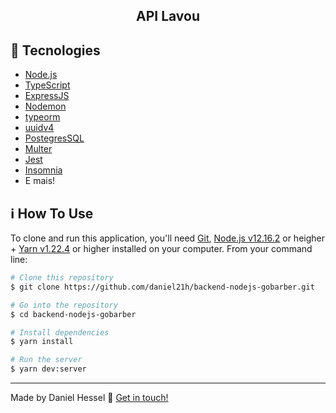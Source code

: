 <h2 align="center">API Lavou</h2>

## :rocket: Tecnologies

-  [Node.js](https://nodejs.org/)
-  [TypeScript](https://www.typescriptlang.org/)
-  [ExpressJS](https://expressjs.com/pt-br/)
-  [Nodemon](https://nodemon.io/)
-  [typeorm](https://typeorm.io/#/)
-  [uuidv4](https://www.npmjs.com/package/uuidv4)
-  [PostegresSQL](https://www.postgresql.org/)
-  [Multer](https://github.com/expressjs/multer)
-  [Jest](https://jestjs.io/)
-  [Insomnia](https://insomnia.rest/)
-  E mais!

## :information_source: How To Use

To clone and run this application, you'll need [Git](https://git-scm.com), [Node.js v12.16.2][nodejs] or heigher + [Yarn v1.22.4][yarn] or higher installed on your computer. From your command line:

```bash
# Clone this repository
$ git clone https://github.com/daniel21h/backend-nodejs-gobarber.git

# Go into the repository
$ cd backend-nodejs-gobarber

# Install dependencies
$ yarn install

# Run the server
$ yarn dev:server
```
---

Made by Daniel Hessel :wave: [Get in touch!](https://www.linkedin.com/in/daniel-hessel-240731176/)

[nodejs]: https://nodejs.org/
[yarn]: https://yarnpkg.com/
